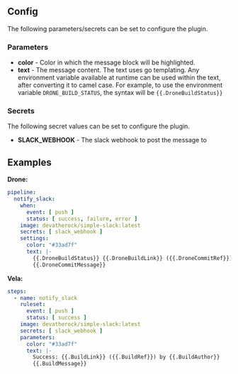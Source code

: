 ## Config

The following parameters/secrets can be set to configure the plugin.

### Parameters
* **color** - Color in which the message block will be highlighted.
* **text** - The message content. The text uses go templating. Any environment variable available at runtime can be used within the text, after converting it to camel case. For example, to use the environment variable `DRONE_BUILD_STATUS`, the syntax will be `{{.DroneBuildStatus}}`

### Secrets

The following secret values can be set to configure the plugin.

* **SLACK_WEBHOOK** - The slack webhook to post the message to

## Examples

**Drone:**

```yaml
pipeline:
  notify_slack:
    when:
      event: [ push ]
      status: [ success, failure, error ]
    image: devatherock/simple-slack:latest
    secrets: [ slack_webhook ]
    settings:
      color: "#33ad7f"
      text: |-
        {{.DroneBuildStatus}} {{.DroneBuildLink}} ({{.DroneCommitRef}}) by {{DroneCommitAuthor}}
        {{.DroneCommitMessage}}
```

**Vela:**

```yaml
steps:
  - name: notify_slack
    ruleset:
      event: [ push ]
      status: [ success ]
    image: devatherock/simple-slack:latest
    secrets: [ slack_webhook ]
    parameters:
      color: "#33ad7f"
      text: |-
        Success: {{.BuildLink}} ({{.BuildRef}}) by {{.BuildAuthor}}
        {{.BuildMessage}}
```
